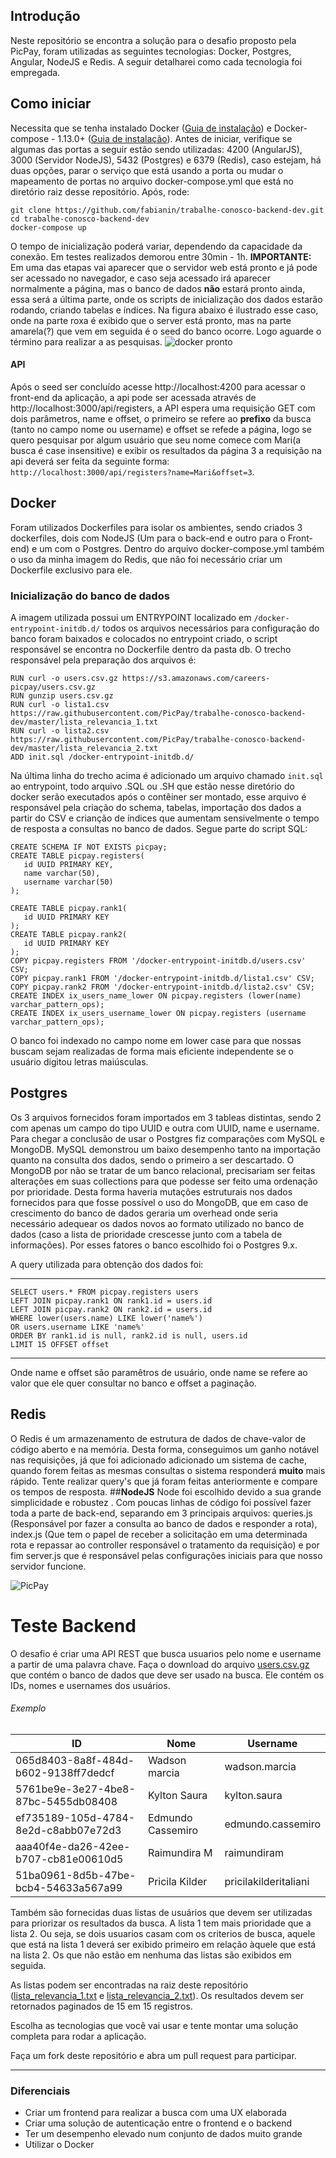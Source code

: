## **Introdução**
Neste repositório se encontra a solução para o desafio proposto pela PicPay, foram utilizadas as seguintes tecnologias: Docker, Postgres, Angular, NodeJS e Redis. A seguir detalharei como cada tecnologia foi empregada.
## **Como iniciar**
Necessita que se tenha instalado Docker ([Guia de instalação](https://docs.docker.com/engine/installation/)) e Docker-compose - 1.13.0+ ([Guia de instalação](https://docs.docker.com/compose/install/)). Antes de iniciar, verifique se algumas das portas a seguir estão sendo utilizadas: 4200 (AngularJS), 3000 (Servidor NodeJS), 5432 (Postgres) e 6379 (Redis), caso estejam, há duas opções, parar o serviço que está usando a porta ou mudar o mapeamento de portas no arquivo docker-compose.yml que está no diretório raiz desse repositório.  Após, rode:

    git clone https://github.com/fabianin/trabalhe-conosco-backend-dev.git
    cd trabalhe-conosco-backend-dev
    docker-compose up

O tempo de inicialização poderá variar, dependendo da capacidade da conexão. Em testes realizados demorou entre 30min - 1h.
**IMPORTANTE:** Em uma das etapas vai aparecer que o servidor web está pronto e já pode ser acessado no navegador, e caso seja acessado irá aparecer normalmente a página, mas o banco de dados **não** estará pronto ainda, essa será a última parte, onde os scripts de inicialização dos dados estarão rodando, criando tabelas e índices. Na figura abaixo é ilustrado esse caso, onde na parte roxa é exibido que o server está pronto, mas na parte amarela(?) que vem em seguida é o seed do banco ocorre. Logo aguarde o término para realizar a as pesquisas.
![docker pronto](http://i.imgur.com/4lUcf7x.png) 
#### **API**
Após o seed ser concluído acesse http://localhost:4200 para acessar o front-end da aplicação, a api pode ser acessada através de http://localhost:3000/api/registers, a API espera uma requisição GET com dois parâmetros, name e offset, o primeiro se refere ao **prefixo** da busca (tanto no campo nome ou username) e offset se refede a página, logo se quero pesquisar por algum usuário que seu nome comece com Mari(a busca é case insensitive) e exibir os resultados da página 3 a requisição na api deverá ser feita da seguinte forma: `http://localhost:3000/api/registers?name=Mari&offset=3`.

## **Docker**
Foram utilizados Dockerfiles para isolar os ambientes, sendo criados 3 dockerfiles, dois com NodeJS (Um para o back-end e outro para o Front-end) e um com o Postgres. Dentro do arquivo docker-compose.yml também o uso da minha imagem do Redis, que não foi necessário criar um Dockerfile exclusivo para ele.
### **Inicialização do banco de dados**
A imagem utilizada possui um ENTRYPOINT localizado em `/docker-entrypoint-initdb.d/` todos os arquivos necessários para configuração do banco foram baixados e colocados no entrypoint criado, o script responsável se encontra no Dockerfile dentro da pasta db. O trecho responsável pela preparação dos arquivos é:

    RUN curl -o users.csv.gz https://s3.amazonaws.com/careers-picpay/users.csv.gz
    RUN gunzip users.csv.gz
    RUN curl -o lista1.csv https://raw.githubusercontent.com/PicPay/trabalhe-conosco-backend-dev/master/lista_relevancia_1.txt
    RUN curl -o lista2.csv https://raw.githubusercontent.com/PicPay/trabalhe-conosco-backend-dev/master/lista_relevancia_2.txt
    ADD init.sql /docker-entrypoint-initdb.d/ 

Na última linha do trecho acima é adicionado um arquivo chamado `init.sql` ao entrypoint, todo arquivo .SQL ou .SH que estão nesse diretório do docker serão executados após o contêiner ser montado, esse arquivo é responsável pela criação do schema, tabelas, importação dos dados a partir do CSV e crianção de índices que aumentam sensivelmente o tempo de resposta a consultas no banco de dados. Segue parte do script SQL:

    CREATE SCHEMA IF NOT EXISTS picpay;
    CREATE TABLE picpay.registers(  
       id UUID PRIMARY KEY,
       name varchar(50),
       username varchar(50)
    );
    
    CREATE TABLE picpay.rank1(  
       id UUID PRIMARY KEY
    );
    CREATE TABLE picpay.rank2(  
       id UUID PRIMARY KEY
    );
    COPY picpay.registers FROM '/docker-entrypoint-initdb.d/users.csv' CSV;
    COPY picpay.rank1 FROM '/docker-entrypoint-initdb.d/lista1.csv' CSV;
    COPY picpay.rank2 FROM '/docker-entrypoint-initdb.d/lista2.csv' CSV;
    CREATE INDEX ix_users_name_lower ON picpay.registers (lower(name) varchar_pattern_ops);
    CREATE INDEX ix_users_username_lower ON picpay.registers (username varchar_pattern_ops);
O banco foi indexado no campo nome em lower case para que nossas buscam sejam realizadas de forma mais eficiente independente se o usuário digitou letras maiúsculas.

## **Postgres**
Os 3 arquivos fornecidos foram importados em 3 tableas distintas, sendo 2 com apenas um campo do tipo UUID e outra com UUID, name e username. Para chegar a conclusão de usar o Postgres fiz comparações com MySQL e MongoDB. MySQL demonstrou um baixo desempenho tanto na importação quanto na consulta dos dados, sendo o primeiro a ser descartado. O MongoDB por não se tratar de um banco relacional, precisariam ser feitas alterações em suas collections para que podesse ser feito uma ordenação por prioridade. Desta forma haveria mutações estruturais nos dados fornecidos para que fosse possível o uso do MongoDB, que em caso de crescimento do banco de dados geraria um overhead onde seria necessário adequear os dados novos ao formato utilizado no banco de dados (caso a lista de prioridade crescesse junto com a tabela de informações). Por esses fatores o banco escolhido foi o Postgres 9.x.

A query utilizada para obtenção dos dados foi:


----------

```
SELECT users.* FROM picpay.registers users 
LEFT JOIN picpay.rank1 ON rank1.id = users.id 
LEFT JOIN picpay.rank2 ON rank2.id = users.id
WHERE lower(users.name) LIKE lower('name%')
OR users.username LIKE 'name%'
ORDER BY rank1.id is null, rank2.id is null, users.id
LIMIT 15 OFFSET offset
```


----------
Onde name e offset são paramêtros de usuário, onde name se refere ao valor que ele quer consultar no banco e offset a paginação.
## **Redis**
O Redis é um armazenamento de estrutura de dados de chave-valor de código aberto e na memória. Desta forma, conseguimos um ganho notável nas requisições, já que foi adicionado adicionado um sistema de cache, quando forem feitas as mesmas consultas o sistema responderá **muito** mais rápido. Tente realizar query's que já foram feitas anteriormente e compare os tempos de resposta. 
##**NodeJS**
Node foi escolhido devido a sua grande simplicidade e robustez . Com poucas linhas de código foi possível fazer toda a parte de back-end, separando em 3 principais arquivos: queries.js (Responsável por fazer a consulta ao banco de dados e responder a rota), index.js (Que tem o papel de receber a solicitação em uma determinada rota e repassar ao controller responsável o tratamento da requisição) e por fim server.js que é responsável pelas configurações iniciais para que nosso servidor funcione.





![PicPay](https://user-images.githubusercontent.com/1765696/26998603-711fcf30-4d5c-11e7-9281-0d9eb20337ad.png)

# Teste Backend

O desafio é criar uma API REST que busca usuarios pelo nome e username a partir de uma palavra chave. Faça o download do arquivo [users.csv.gz](https://s3.amazonaws.com/careers-picpay/users.csv.gz) que contém o banco de dados que deve ser usado na busca. Ele contém os IDs, nomes e usernames dos usuários.

###### Exemplo
| ID                                   | Nome              | Username             |
|--------------------------------------|-------------------|----------------------|
| 065d8403-8a8f-484d-b602-9138ff7dedcf | Wadson marcia     | wadson.marcia        |
| 5761be9e-3e27-4be8-87bc-5455db08408  | Kylton Saura      | kylton.saura         |
| ef735189-105d-4784-8e2d-c8abb07e72d3 | Edmundo Cassemiro | edmundo.cassemiro    |
| aaa40f4e-da26-42ee-b707-cb81e00610d5 | Raimundira M      | raimundiram          |
| 51ba0961-8d5b-47be-bcb4-54633a567a99 | Pricila Kilder    | pricilakilderitaliani|



Também são fornecidas duas listas de usuários que devem ser utilizadas para priorizar os resultados da busca. A lista 1 tem mais prioridade que a lista 2. Ou seja, se dois usuarios casam com os criterios de busca, aquele que está na lista 1 deverá ser exibido primeiro em relação àquele que está na lista 2. Os que não estão em nenhuma das listas são exibidos em seguida.

As listas podem ser encontradas na raiz deste repositório ([lista_relevancia_1.txt](lista_relevancia_1.txt) e [lista_relevancia_2.txt](lista_relevancia_2.txt)).
Os resultados devem ser retornados paginados de 15 em 15 registros.

Escolha as tecnologias que você vai usar e tente montar uma solução completa para rodar a aplicação.

Faça um fork deste repositório e abra um pull request para participar.

-----

### Diferenciais

- Criar um frontend para realizar a busca com uma UX elaborada
- Criar uma solução de autenticação entre o frontend e o backend
- Ter um desempenho elevado num conjunto de dados muito grande
- Utilizar o Docker


    